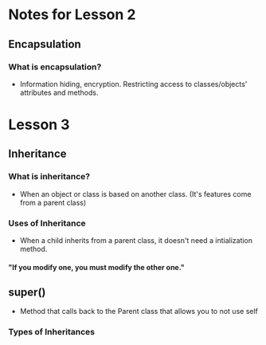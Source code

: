 # Notes for Lesson 2

## Encapsulation
### What is encapsulation?
* Information hiding, encryption. Restricting access to classes/objects' attributes and methods. 


# Lesson 3

## Inheritance
### What is inheritance?
* When an object or class is based on another class. (It's features come from a parent class)

### Uses of Inheritance 

- When a child inherits from a parent class, it doesn't need a intialization method. 

#### "If you modify one, you must modify the other one."

## super() 
* Method that calls back to the Parent class that allows you to not use self

### Types of Inheritances







